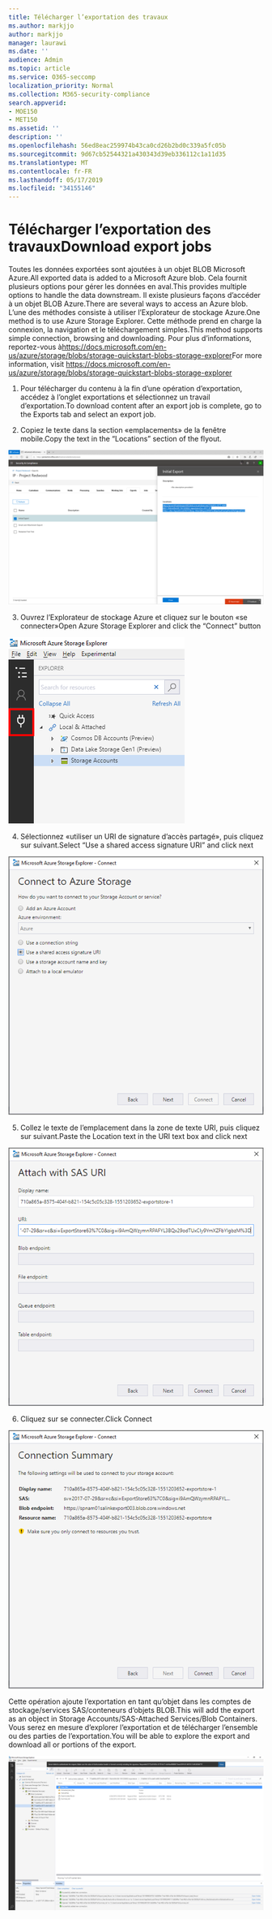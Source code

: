 ```yaml
---
title: Télécharger l’exportation des travaux
ms.author: markjjo
author: markjjo
manager: laurawi
ms.date: ''
audience: Admin
ms.topic: article
ms.service: O365-seccomp
localization_priority: Normal
ms.collection: M365-security-compliance
search.appverid:
- MOE150
- MET150
ms.assetid: ''
description: ''
ms.openlocfilehash: 56ed8eac259974b43ca0cd26b2bd0c339a5fc05b
ms.sourcegitcommit: 9d67cb52544321a430343d39eb336112c1a11d35
ms.translationtype: MT
ms.contentlocale: fr-FR
ms.lasthandoff: 05/17/2019
ms.locfileid: "34155146"
---
```

# <a name="download-export-jobs"></a><span data-ttu-id="1e3b1-102">Télécharger l’exportation des travaux</span><span class="sxs-lookup"><span data-stu-id="1e3b1-102">Download export jobs</span></span>

<span data-ttu-id="1e3b1-103">Toutes les données exportées sont ajoutées à un objet BLOB Microsoft Azure.</span><span class="sxs-lookup"><span data-stu-id="1e3b1-103">All exported data is added to a Microsoft Azure blob.</span></span> <span data-ttu-id="1e3b1-104">Cela fournit plusieurs options pour gérer les données en aval.</span><span class="sxs-lookup"><span data-stu-id="1e3b1-104">This provides multiple options to handle the data downstream.</span></span> <span data-ttu-id="1e3b1-105">Il existe plusieurs façons d’accéder à un objet BLOB Azure.</span><span class="sxs-lookup"><span data-stu-id="1e3b1-105">There are several ways to access an Azure blob.</span></span> <span data-ttu-id="1e3b1-106">L’une des méthodes consiste à utiliser l’Explorateur de stockage Azure.</span><span class="sxs-lookup"><span data-stu-id="1e3b1-106">One method is to use Azure Storage Explorer.</span></span> <span data-ttu-id="1e3b1-107">Cette méthode prend en charge la connexion, la navigation et le téléchargement simples.</span><span class="sxs-lookup"><span data-stu-id="1e3b1-107">This method supports simple connection, browsing and downloading.</span></span> <span data-ttu-id="1e3b1-108">Pour plus d’informations, reportez-vous à<https://docs.microsoft.com/en-us/azure/storage/blobs/storage-quickstart-blobs-storage-explorer></span><span class="sxs-lookup"><span data-stu-id="1e3b1-108">For more information, visit <https://docs.microsoft.com/en-us/azure/storage/blobs/storage-quickstart-blobs-storage-explorer></span></span>

1.  <span data-ttu-id="1e3b1-109">Pour télécharger du contenu à la fin d’une opération d’exportation, accédez à l’onglet exportations et sélectionnez un travail d’exportation.</span><span class="sxs-lookup"><span data-stu-id="1e3b1-109">To download content after an export job is complete, go to the Exports tab and select an export job.</span></span>

2.  <span data-ttu-id="1e3b1-110">Copiez le texte dans la section «emplacements» de la fenêtre mobile.</span><span class="sxs-lookup"><span data-stu-id="1e3b1-110">Copy the text in the “Locations” section of the flyout.</span></span>

![](../media/eDiscoExportJob.png)

3.  <span data-ttu-id="1e3b1-111">Ouvrez l’Explorateur de stockage Azure et cliquez sur le bouton «se connecter»</span><span class="sxs-lookup"><span data-stu-id="1e3b1-111">Open Azure Storage Explorer and click the “Connect” button</span></span>

![](../media/AzureStorageConnect.png)

4.  <span data-ttu-id="1e3b1-112">Sélectionnez «utiliser un URI de signature d’accès partagé», puis cliquez sur suivant.</span><span class="sxs-lookup"><span data-stu-id="1e3b1-112">Select “Use a shared access signature URI” and click next</span></span>

![](../media/AzureStorageConnect2.png)

5.  <span data-ttu-id="1e3b1-113">Collez le texte de l’emplacement dans la zone de texte URI, puis cliquez sur suivant.</span><span class="sxs-lookup"><span data-stu-id="1e3b1-113">Paste the Location text in the URI text box and click next</span></span>

![](../media/AzureStorageConnect3.png)

6.  <span data-ttu-id="1e3b1-114">Cliquez sur se connecter.</span><span class="sxs-lookup"><span data-stu-id="1e3b1-114">Click Connect</span></span>

![](../media/AzureStorageConnect4.png)

<span data-ttu-id="1e3b1-115">Cette opération ajoute l’exportation en tant qu’objet dans les comptes de stockage/services SAS/conteneurs d’objets BLOB.</span><span class="sxs-lookup"><span data-stu-id="1e3b1-115">This will add the export as an object in Storage Accounts/SAS-Attached Services/Blob Containers.</span></span> <span data-ttu-id="1e3b1-116">Vous serez en mesure d’explorer l’exportation et de télécharger l’ensemble ou des parties de l’exportation.</span><span class="sxs-lookup"><span data-stu-id="1e3b1-116">You will be able to explore the export and download all or portions of the export.</span></span>

![](../media/AzureStorageConnect5.png)